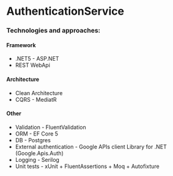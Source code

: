 # AuthenticationService

### Technologies and approaches:



#### Framework

- .NET5 - ASP.NET
- REST WebApi



#### Architecture

- Clean Architecture
- CQRS - MediatR



#### Other

- Validation - FluentValidation
- ORM - EF Core 5
- DB - Postgres
- External authentication - Google APIs client Library for .NET (Google.Apis.Auth)
- Logging - Serilog
- Unit tests - xUnit + FluentAssertions + Moq + Autofixture
